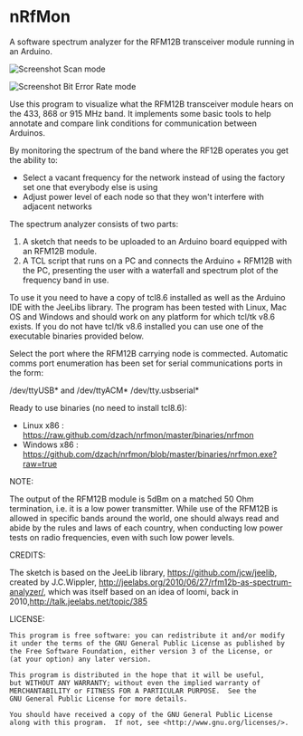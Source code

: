 nRfMon
=======

A software spectrum analyzer for the RFM12B transceiver module running in an Arduino.

![Screenshot](https://raw.github.com/dzach/nrfmon/master/images/nrfmon_scan.png)
Scan mode

![Screenshot](https://raw.github.com/dzach/nrfmon/master/images/nrfmon_BERT.png)
Bit Error Rate mode


Use this program to visualize what the RFM12B transceiver module hears on the 433, 868 or 915 MHz band.
It implements some basic tools to help annotate and compare link conditions for communication between Arduinos.

By monitoring the spectrum of the band where the RF12B operates you get the ability to:

- Select a vacant frequency for the network instead of using the factory set one that everybody else is using
- Adjust power level of each node so that they won't interfere with adjacent networks

The spectrum analyzer consists of two parts:

1. A sketch that needs to be uploaded to an Arduino board equipped with an RFM12B module. 
2. A TCL script that runs on a PC and connects the Arduino + RFM12B with the PC, presenting the user with a waterfall and spectrum plot of the frequency band in use.

To use it you need to have a copy of tcl8.6 installed as well as the Arduino IDE with the JeeLibs library. The program has been tested with Linux, Mac OS and Windows and should work on any platform for which tcl/tk v8.6 exists. If you do not have tcl/tk v8.6 installed you can use one of the executable binaries provided below.

Select the port where the RFM12B carrying node is commected. Automatic comms port enumeration has been set for serial communications ports in the form:

/dev/ttyUSB* and /dev/ttyACM* /dev/tty.usbserial*

Ready to use binaries (no need to install tcl8.6):
*   Linux x86 : https://raw.github.com/dzach/nrfmon/master/binaries/nrfmon
*   Windows x86 : https://github.com/dzach/nrfmon/blob/master/binaries/nrfmon.exe?raw=true

NOTE:

The output of the RFM12B module is 5dBm on a matched 50 Ohm termination, i.e. it is a low power transmitter. While use of the RFM12B is allowed in specific bands around the world, one should always read and abide by the rules and laws of each country, when conducting low power tests on radio frequencies, even with such low power levels.

CREDITS:

The sketch is based on the JeeLib library, https://github.com/jcw/jeelib, created by J.C.Wippler, http://jeelabs.org/2010/06/27/rfm12b-as-spectrum-analyzer/, which was itself based on an idea of loomi, back in 2010,http://talk.jeelabs.net/topic/385

LICENSE:

    This program is free software: you can redistribute it and/or modify
    it under the terms of the GNU General Public License as published by
    the Free Software Foundation, either version 3 of the License, or
    (at your option) any later version.

    This program is distributed in the hope that it will be useful,
    but WITHOUT ANY WARRANTY; without even the implied warranty of
    MERCHANTABILITY or FITNESS FOR A PARTICULAR PURPOSE.  See the
    GNU General Public License for more details.

    You should have received a copy of the GNU General Public License
    along with this program.  If not, see <http://www.gnu.org/licenses/>.
